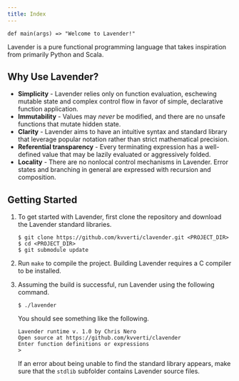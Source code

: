 ```yaml
---
title: Index
---
```

```
def main(args) => "Welcome to Lavender!"
```
Lavender is a pure functional programming language that takes inspiration from
primarily Python and Scala.

## Why Use Lavender?
* **Simplicity** - Lavender relies only on function evaluation, eschewing mutable state
  and complex control flow in favor of simple, declarative function application.
* **Immutability** - Values may *never* be modified, and there are no unsafe functions
  that mutate hidden state.
* **Clarity** - Lavender aims to have an intuitive syntax and standard library that
  leverage popular notation rather than strict mathematical precision.
* **Referential transparency** - Every terminating expression has a well-defined value
  that may be lazily evaluated or aggressively folded.
* **Locality** - There are no nonlocal control mechanisms in Lavender. Error states
  and branching in general are expressed with recursion and composition.

## Getting Started
1.  To get started with Lavender, first clone the repository and download the
    Lavender standard libraries.
    ```
    $ git clone https://github.com/kvverti/clavender.git <PROJECT_DIR>
    $ cd <PROJECT_DIR>
    $ git submodule update
    ```
2.  Run `make` to compile the project. Building Lavender requires a C compiler
    to be installed.

3.  Assuming the build is successful, run Lavender using the following command.
    ```
    $ ./lavender
    ```
    You should see something like the following.
    ```
    Lavender runtime v. 1.0 by Chris Nero
    Open source at https://github.com/kvverti/clavender
    Enter function definitions or expressions
    >
    ```
    If an error about being unable to find the standard library appears, make
    sure that the `stdlib` subfolder contains Lavender source files.
